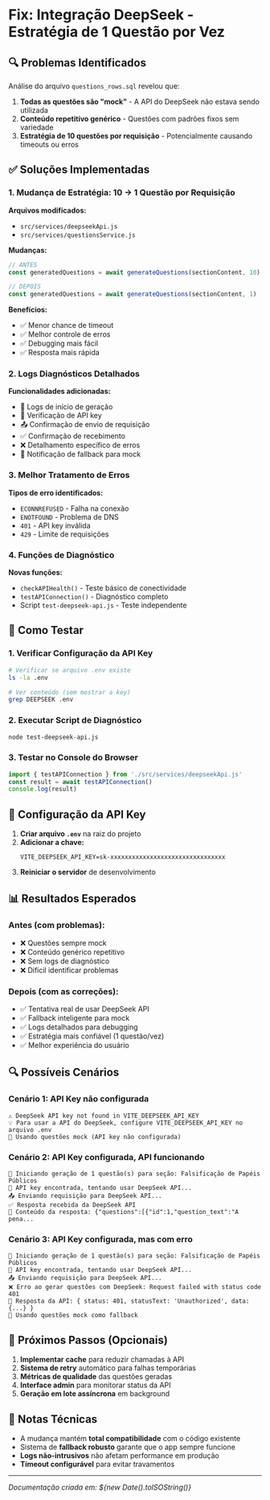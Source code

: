 # Fix: Integração DeepSeek - Estratégia de 1 Questão por Vez

## 🔍 Problemas Identificados

Análise do arquivo `questions_rows.sql` revelou que:

1. **Todas as questões são "mock"** - A API do DeepSeek não estava sendo utilizada
2. **Conteúdo repetitivo genérico** - Questões com padrões fixos sem variedade
3. **Estratégia de 10 questões por requisição** - Potencialmente causando timeouts ou erros

## ✅ Soluções Implementadas

### 1. Mudança de Estratégia: 10 → 1 Questão por Requisição

**Arquivos modificados:**
- `src/services/deepseekApi.js`
- `src/services/questionsService.js`

**Mudanças:**
```javascript
// ANTES
const generatedQuestions = await generateQuestions(sectionContent, 10)

// DEPOIS  
const generatedQuestions = await generateQuestions(sectionContent, 1)
```

**Benefícios:**
- ✅ Menor chance de timeout
- ✅ Melhor controle de erros
- ✅ Debugging mais fácil
- ✅ Resposta mais rápida

### 2. Logs Diagnósticos Detalhados

**Funcionalidades adicionadas:**
- 🚀 Logs de início de geração
- 🔑 Verificação de API key
- 📤 Confirmação de envio de requisição
- ✅ Confirmação de recebimento
- ❌ Detalhamento específico de erros
- 🔄 Notificação de fallback para mock

### 3. Melhor Tratamento de Erros

**Tipos de erro identificados:**
- `ECONNREFUSED` - Falha na conexão
- `ENOTFOUND` - Problema de DNS
- `401` - API key inválida
- `429` - Limite de requisições

### 4. Funções de Diagnóstico

**Novas funções:**
- `checkAPIHealth()` - Teste básico de conectividade
- `testAPIConnection()` - Diagnóstico completo
- Script `test-deepseek-api.js` - Teste independente

## 🧪 Como Testar

### 1. Verificar Configuração da API Key

```bash
# Verificar se arquivo .env existe
ls -la .env

# Ver conteúdo (sem mostrar a key)
grep DEEPSEEK .env
```

### 2. Executar Script de Diagnóstico

```bash
node test-deepseek-api.js
```

### 3. Testar no Console do Browser

```javascript
import { testAPIConnection } from './src/services/deepseekApi.js'
const result = await testAPIConnection()
console.log(result)
```

## 🔧 Configuração da API Key

1. **Criar arquivo `.env`** na raiz do projeto
2. **Adicionar a chave:**
   ```env
   VITE_DEEPSEEK_API_KEY=sk-xxxxxxxxxxxxxxxxxxxxxxxxxxxxxxxx
   ```
3. **Reiniciar o servidor** de desenvolvimento

## 📊 Resultados Esperados

### Antes (com problemas):
- ❌ Questões sempre mock
- ❌ Conteúdo genérico repetitivo
- ❌ Sem logs de diagnóstico
- ❌ Difícil identificar problemas

### Depois (com as correções):
- ✅ Tentativa real de usar DeepSeek API
- ✅ Fallback inteligente para mock
- ✅ Logs detalhados para debugging  
- ✅ Estratégia mais confiável (1 questão/vez)
- ✅ Melhor experiência do usuário

## 🔍 Possíveis Cenários

### Cenário 1: API Key não configurada
```
⚠️ DeepSeek API key not found in VITE_DEEPSEEK_API_KEY
💡 Para usar a API do DeepSeek, configure VITE_DEEPSEEK_API_KEY no arquivo .env
📝 Usando questões mock (API key não configurada)
```

### Cenário 2: API Key configurada, API funcionando
```
🚀 Iniciando geração de 1 questão(s) para seção: Falsificação de Papéis Públicos
🔑 API key encontrada, tentando usar DeepSeek API...
📤 Enviando requisição para DeepSeek API...
✅ Resposta recebida da DeepSeek API
📝 Conteúdo da resposta: {"questions":[{"id":1,"question_text":"A pena...
```

### Cenário 3: API Key configurada, mas com erro
```
🚀 Iniciando geração de 1 questão(s) para seção: Falsificação de Papéis Públicos
🔑 API key encontrada, tentando usar DeepSeek API...
📤 Enviando requisição para DeepSeek API...
❌ Erro ao gerar questões com DeepSeek: Request failed with status code 401
🔴 Resposta da API: { status: 401, statusText: 'Unauthorized', data: {...} }
🔄 Usando questões mock como fallback
```

## 🎯 Próximos Passos (Opcionais)

1. **Implementar cache** para reduzir chamadas à API
2. **Sistema de retry** automático para falhas temporárias
3. **Métricas de qualidade** das questões geradas
4. **Interface admin** para monitorar status da API
5. **Geração em lote assíncrona** em background

## 📝 Notas Técnicas

- A mudança mantém **total compatibilidade** com o código existente
- Sistema de **fallback robusto** garante que o app sempre funcione
- **Logs não-intrusivos** não afetam performance em produção
- **Timeout configurável** para evitar travamentos

---

*Documentação criada em: ${new Date().toISOString()}*